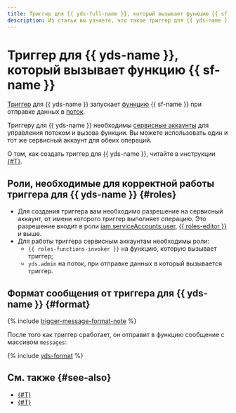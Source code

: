 ```yaml
---
title: Триггер для {{ yds-full-name }}, который вызывает функцию {{ sf-full-name }}
description: Из статьи вы узнаете, что такое триггер для {{ yds-name }}, который вызывает функцию {{ sf-name }}, необходимых ролях для работы триггера и формате отправляемых сообщений.
---
```


# Триггер для {{ yds-name }}, который вызывает функцию {{ sf-name }}

 [Триггер](../trigger/) для {{ yds-name }} запускает [функцию](../function.md) {{ sf-name }} при отправке данных в [поток](../../../data-streams/concepts/glossary.md#stream-concepts). 

Триггеру для {{ yds-name }} необходимы [сервисные аккаунты](../../../iam/concepts/users/service-accounts.md) для управления потоком и вызова функции. Вы можете использовать один и тот же сервисный аккаунт для обеих операций.

О том, как создать триггер для {{ yds-name }}, читайте в инструкции [{#T}](../../operations/trigger/data-streams-trigger-create.md).

## Роли, необходимые для корректной работы триггера для {{ yds-name }} {#roles}

* Для создания триггера вам необходимо разрешение на сервисный аккаунт, от имени которого триггер выполняет операцию. Это разрешение входит в роли [iam.serviceAccounts.user](../../../iam/concepts/access-control/roles#sa-user), [{{ roles-editor }}](../../../iam/concepts/access-control/roles#editor) и выше.
* Для работы триггера сервисным аккаунтам необходимы роли:
    * `{{ roles-functions-invoker }}` на функцию, которую вызывает триггер;
    * `yds.admin` на поток, при отправке данных в который вызывается триггер.

## Формат сообщения от триггера для {{ yds-name }} {#format}

{% include [trigger-message-format-note](../../../_includes/functions/trigger-message-format-note.md) %}

После того как триггер сработает, он отправит в функцию сообщение с массивом `messages`:

{% include [yds-format](../../../_includes/functions/yds-format.md) %}

## См. также {#see-also}

* [{#T}](../../../serverless-containers/concepts/trigger/data-streams-trigger.md)
* [{#T}](../../../api-gateway/concepts/trigger/data-streams-trigger.md)
